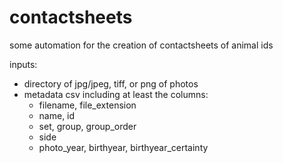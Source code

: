 # contactsheets

some automation for the creation of contactsheets of animal ids

inputs:

- directory of jpg/jpeg, tiff, or png of photos
- metadata csv including at least the columns:
  - filename, file_extension
  - name, id
  - set, group, group_order
  - side
  - photo_year, birthyear, birthyear_certainty